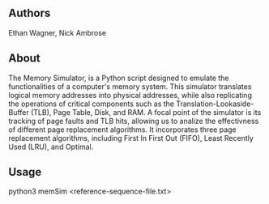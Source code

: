 
## Authors 

Ethan Wagner, Nick Ambrose

## About

The Memory Simulator, is a Python script designed to emulate the functionalities of a computer's memory system. This simulator
   translates logical memory addresses into physical addresses, while also replicating the operations of critical components such as the 
   Translation-Lookaside-Buffer (TLB), Page Table, Disk, and RAM. A focal point of the simulator is its tracking of page faults and TLB hits, 
   allowing us to analize the effectivness of different page replacement algorithms. It incorporates three page replacement algorithms, including 
   First In First Out (FIFO), Least Recently Used (LRU), and Optimal.

## Usage
python3 memSim <reference-sequence-file.txt> <FRAMES> <PRA>